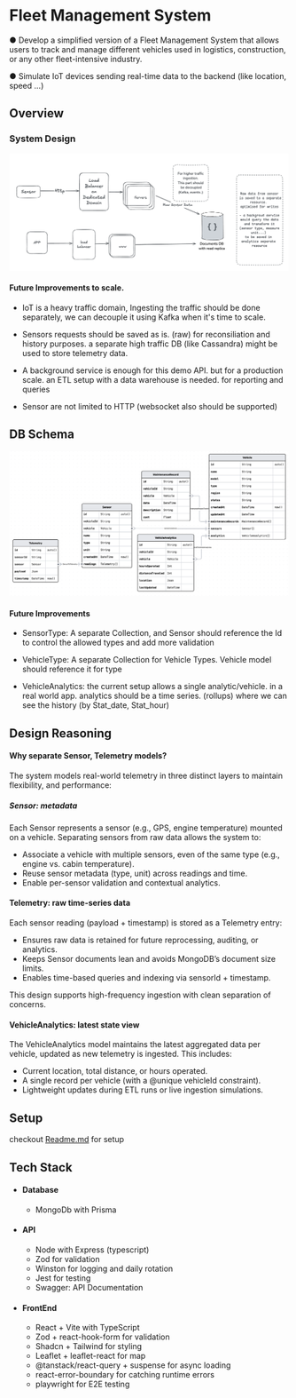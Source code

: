 # Fleet Management System

● Develop a simplified version of a Fleet Management System that allows users to track and
manage different vehicles used in logistics, construction, or any other fleet-intensive industry.

● Simulate IoT devices sending real-time data to the backend (like location, speed ...)

## Overview

### System Design

![Fleet Management System - Design](./system_design.png)

#### Future Improvements to scale.

- IoT is a heavy traffic domain, Ingesting the traffic should be done separately, we can decouple it using Kafka when it's time to scale.

- Sensors requests should be saved as is. (raw) for reconsiliation and history purposes. a separate high traffic DB (like Cassandra) might be used to store telemetry data.

- A background service is enough for this demo API. but for a production scale. an ETL setup with a data warehouse is needed. for reporting and queries
- Sensor are not limited to HTTP (websocket also should be supported)

## DB Schema

![Database](./db_diagram.png)

#### Future Improvements

- SensorType: A separate Collection, and Sensor should reference the Id to control the allowed types and add more validation

- VehicleType: A separate Collection for Vehicle Types. Vehicle model should reference it for type

- VehicleAnalytics: the current setup allows a single analytic/vehicle. in a real world app. analytics should be a time series. (rollups) where we can see the history (by Stat_date, Stat_hour)

## Design Reasoning

#### Why separate Sensor, Telemetry models?

The system models real-world telemetry in three distinct layers to maintain flexibility, and performance:

##### Sensor: metadata

Each Sensor represents a sensor (e.g., GPS, engine temperature) mounted on a vehicle. Separating sensors from raw data allows the system to:

- Associate a vehicle with multiple sensors, even of the same type (e.g., engine vs. cabin temperature).
- Reuse sensor metadata (type, unit) across readings and time.
- Enable per-sensor validation and contextual analytics.

#### Telemetry: raw time-series data

Each sensor reading (payload + timestamp) is stored as a Telemetry entry:

- Ensures raw data is retained for future reprocessing, auditing, or analytics.
- Keeps Sensor documents lean and avoids MongoDB’s document size limits.
- Enables time-based queries and indexing via sensorId + timestamp.

This design supports high-frequency ingestion with clean separation of concerns.

#### VehicleAnalytics: latest state view

The VehicleAnalytics model maintains the latest aggregated data per vehicle, updated as new telemetry is ingested. This includes:

- Current location, total distance, or hours operated.
- A single record per vehicle (with a @unique vehicleId constraint).
- Lightweight updates during ETL runs or live ingestion simulations.

## Setup

checkout [Readme.md](./FMS_API/readme.md) for setup

## Tech Stack

- #### Database
  - MongoDb with Prisma
- #### API
  - Node with Express (typescript)
  - Zod for validation
  - Winston for logging and daily rotation
  - Jest for testing
  - Swagger: API Documentation
- #### FrontEnd
  - React + Vite with TypeScript
  - Zod + react-hook-form for validation
  - Shadcn + Tailwind for styling
  - Leaflet + leaflet-react for map
  - @tanstack/react-query + suspense for async loading
  - react-error-boundary for catching runtime errors
  - playwright for E2E testing
